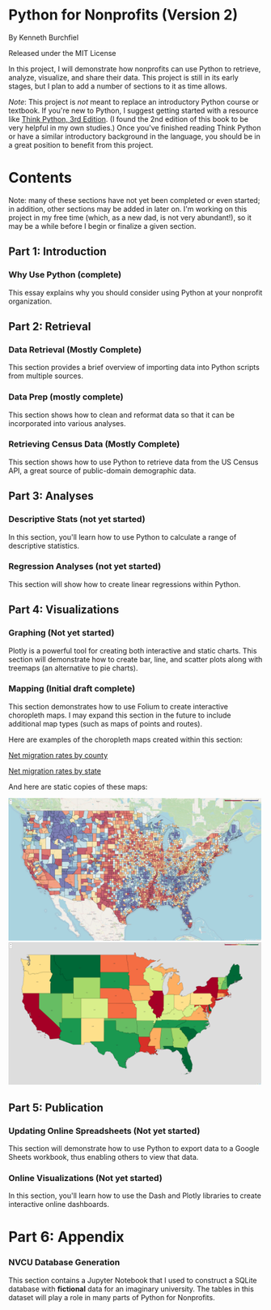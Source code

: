 # Python for Nonprofits (Version 2)

By Kenneth Burchfiel

Released under the MIT License

In this project, I will demonstrate how nonprofits can use Python to retrieve, analyze, visualize, and share their data. This project is still in its early stages, but I plan to add a number of sections to it as time allows.

*Note*: This project is *not* meant to replace an introductory Python course or textbook. If you're new to Python, I suggest getting started with a resource like [Think Python, 3rd Edition](https://greenteapress.com/wp/think-python-3rd-edition/). (I found the 2nd edition of this book to be very helpful in my own studies.) Once you've finished reading Think Python or have a similar introductory background in the language, you should be in a great position to benefit from this project.

# Contents

Note: many of these sections have not yet been completed or even started; in addition, other sections may be added in later on. I'm working on this project in my free time (which, as a new dad, is not very abundant!), so it may be a while before I begin or finalize a given section.

## Part 1: Introduction

### Why Use Python (complete)

This essay explains why you should consider using Python at your nonprofit organization.

## Part 2: Retrieval

### Data Retrieval (Mostly Complete)

This section provides a brief overview of importing data into Python scripts from multiple sources.

### Data Prep (mostly complete)

This section shows how to clean and reformat data so that it can be incorporated into various analyses.

### Retrieving Census Data (Mostly Complete)

This section shows how to use Python to retrieve data from the US Census API, a great source of public-domain demographic data.

## Part 3: Analyses

### Descriptive Stats (not yet started)

In this section, you'll learn how to use Python to calculate a range of descriptive statistics.

### Regression Analyses (not yet started)

This section will show how to create linear regressions within Python. 

## Part 4: Visualizations

### Graphing (Not yet started)

Plotly is a powerful tool for creating both interactive and static charts. This section will demonstrate how to create bar, line, and scatter plots along with treemaps (an alternative to pie charts).

### Mapping (Initial draft complete)

This section demonstrates how to use Folium to create interactive choropleth maps. I may expand this section in the future to include additional map types (such as maps of points and routes).

Here are examples of the choropleth maps created within this section:

[Net migration rates by county](https://sites.google.com/view/pfn2-choropleth-maps/net-migration-by-county)

[Net migration rates by state](https://sites.google.com/view/pfn2-choropleth-maps/net-migration-by-state?authuser=0)

And here are static copies of these maps:

<img src="https://raw.githubusercontent.com/kburchfiel/pfn_2/main/Mapping/map_screenshots/net_migration_rate_county_2020-2023.png" width="500"/>

<img src="https://raw.githubusercontent.com/kburchfiel/pfn_2/main/Mapping/map_screenshots/net_migration_rate_state_2020-2023.png" width="500"/>

## Part 5: Publication

### Updating Online Spreadsheets (Not yet started)

This section will demonstrate how to use Python to export data to a Google Sheets workbook, thus enabling others to view that data.

### Online Visualizations (Not yet started)

In this section, you'll learn how to use the Dash and Plotly libraries to create interactive online dashboards.

# Part 6: Appendix

### NVCU Database Generation

This section contains a Jupyter Notebook that I used to construct a SQLite database with **fictional** data for an imaginary university. The tables in this dataset will play a role in many parts of Python for Nonprofits.